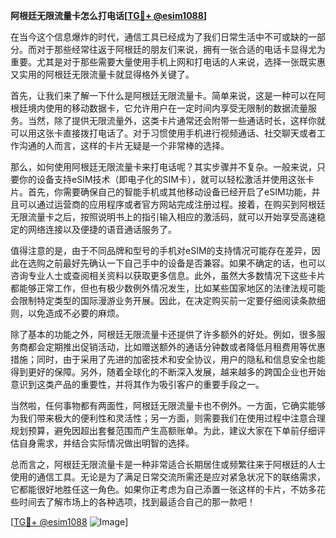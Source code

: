 **阿根廷无限流量卡怎么打电话[[TG💪+ @esim1088](https://t.me/s/esim1088)]**

在当今这个信息爆炸的时代，通信工具已经成为了我们日常生活中不可或缺的一部分。而对于那些经常往返于阿根廷的朋友们来说，拥有一张合适的电话卡显得尤为重要。尤其是对于那些需要大量使用手机上网和打电话的人来说，选择一张既实惠又实用的阿根廷无限流量卡就显得格外关键了。

首先，让我们来了解一下什么是阿根廷无限流量卡。简单来说，这是一种可以在阿根廷境内使用的移动数据卡，它允许用户在一定时间内享受无限制的数据流量服务。当然，除了提供无限流量外，这类卡片通常还会附带一些通话时长，这样你就可以用这张卡直接拨打电话了。对于习惯使用手机进行视频通话、社交聊天或者工作沟通的人而言，这样的卡片无疑是一个非常棒的选择。

那么，如何使用阿根廷无限流量卡来打电话呢？其实步骤并不复杂。一般来说，只要你的设备支持eSIM技术（即电子化的SIM卡），就可以轻松激活并使用这张卡片。首先，你需要确保自己的智能手机或其他移动设备已经开启了eSIM功能，并且可以通过运营商的应用程序或者官方网站完成注册过程。接着，在购买到阿根廷无限流量卡之后，按照说明书上的指引输入相应的激活码，就可以开始享受高速稳定的网络连接以及便捷的语音通话服务了。

值得注意的是，由于不同品牌和型号的手机对eSIM的支持情况可能存在差异，因此在选购之前最好先确认一下自己手中的设备是否兼容。如果不确定的话，也可以咨询专业人士或查阅相关资料以获取更多信息。此外，虽然大多数情况下这些卡片都能够正常工作，但也有极少数例外情况发生，比如某些国家地区的法律法规可能会限制特定类型的国际漫游业务开展。因此，在决定购买前一定要仔细阅读条款细则，以免造成不必要的麻烦。

除了基本的功能之外，阿根廷无限流量卡还提供了许多额外的好处。例如，很多服务商都会定期推出促销活动，比如赠送额外的通话分钟数或者降低月租费用等优惠措施；同时，由于采用了先进的加密技术和安全协议，用户的隐私和信息安全也能得到更好的保障。另外，随着全球化的不断深入发展，越来越多的跨国企业也开始意识到这类产品的重要性，并将其作为吸引客户的重要手段之一。

当然啦，任何事物都有两面性，阿根廷无限流量卡也不例外。一方面，它确实能够为我们带来极大的便利性和灵活性；另一方面，则需要我们在使用过程中注意合理规划预算，避免因超出套餐范围而产生高额账单。为此，建议大家在下单前仔细评估自身需求，并结合实际情况做出明智的选择。

总而言之，阿根廷无限流量卡是一种非常适合长期居住或频繁往来于阿根廷的人士使用的通信工具。无论是为了满足日常交流所需还是应对紧急状况下的联络需求，它都能很好地胜任这一角色。如果你正考虑为自己添置一张这样的卡片，不妨多花些时间去了解市场上的各种选项，找到最适合自己的那一款吧！

[[TG💪+ @esim1088](https://t.me/s/esim1088) ![Image](https://i.postimg.cc/4NQfJmqS/Snipaste-2025-05-13-00-14-12.png)]